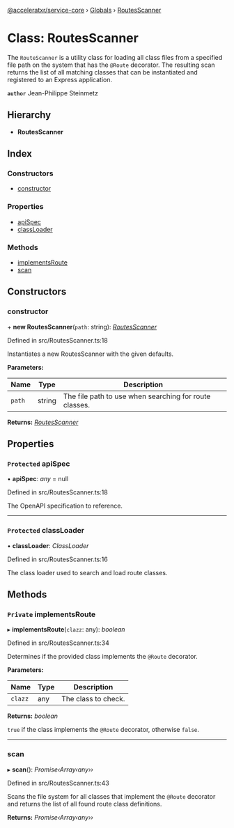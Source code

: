 [@acceleratxr/service-core](../README.md) › [Globals](../globals.md) › [RoutesScanner](routesscanner.md)

# Class: RoutesScanner

The `RouteScanner` is a utility class for loading all class files from a specified file path on the system that has
the `@Route` decorator. The resulting scan returns the list of all matching classes that can be instantiated and
registered to an Express application.

**`author`** Jean-Philippe Steinmetz

## Hierarchy

* **RoutesScanner**

## Index

### Constructors

* [constructor](routesscanner.md#constructor)

### Properties

* [apiSpec](routesscanner.md#protected-apispec)
* [classLoader](routesscanner.md#protected-classloader)

### Methods

* [implementsRoute](routesscanner.md#private-implementsroute)
* [scan](routesscanner.md#scan)

## Constructors

###  constructor

\+ **new RoutesScanner**(`path`: string): *[RoutesScanner](routesscanner.md)*

Defined in src/RoutesScanner.ts:18

Instantiates a new RoutesScanner with the given defaults.

**Parameters:**

Name | Type | Description |
------ | ------ | ------ |
`path` | string | The file path to use when searching for route classes.  |

**Returns:** *[RoutesScanner](routesscanner.md)*

## Properties

### `Protected` apiSpec

• **apiSpec**: *any* = null

Defined in src/RoutesScanner.ts:18

The OpenAPI specification to reference.

___

### `Protected` classLoader

• **classLoader**: *ClassLoader*

Defined in src/RoutesScanner.ts:16

The class loader used to search and load route classes.

## Methods

### `Private` implementsRoute

▸ **implementsRoute**(`clazz`: any): *boolean*

Defined in src/RoutesScanner.ts:34

Determines if the provided class implements the `@Route` decorator.

**Parameters:**

Name | Type | Description |
------ | ------ | ------ |
`clazz` | any | The class to check. |

**Returns:** *boolean*

`true` if the class implements the `@Route` decorator, otherwise `false`.

___

###  scan

▸ **scan**(): *Promise‹Array‹any››*

Defined in src/RoutesScanner.ts:43

Scans the file system for all classes that implement the `@Route` decorator and returns the list of all found
route class definitions.

**Returns:** *Promise‹Array‹any››*
